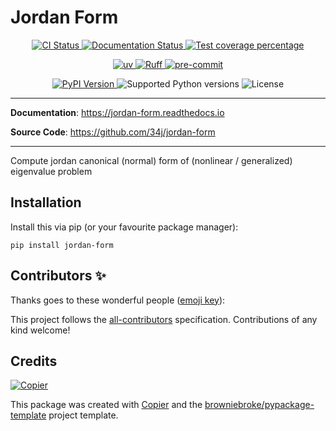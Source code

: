 # Jordan Form

<p align="center">
  <a href="https://github.com/34j/jordan-form/actions/workflows/ci.yml?query=branch%3Amain">
    <img src="https://img.shields.io/github/actions/workflow/status/34j/jordan-form/ci.yml?branch=main&label=CI&logo=github&style=flat-square" alt="CI Status" >
  </a>
  <a href="https://jordan-form.readthedocs.io">
    <img src="https://img.shields.io/readthedocs/jordan-form.svg?logo=read-the-docs&logoColor=fff&style=flat-square" alt="Documentation Status">
  </a>
  <a href="https://codecov.io/gh/34j/jordan-form">
    <img src="https://img.shields.io/codecov/c/github/34j/jordan-form.svg?logo=codecov&logoColor=fff&style=flat-square" alt="Test coverage percentage">
  </a>
</p>
<p align="center">
  <a href="https://github.com/astral-sh/uv">
    <img src="https://img.shields.io/endpoint?url=https://raw.githubusercontent.com/astral-sh/uv/main/assets/badge/v0.json" alt="uv">
  </a>
  <a href="https://github.com/astral-sh/ruff">
    <img src="https://img.shields.io/endpoint?url=https://raw.githubusercontent.com/astral-sh/ruff/main/assets/badge/v2.json" alt="Ruff">
  </a>
  <a href="https://github.com/pre-commit/pre-commit">
    <img src="https://img.shields.io/badge/pre--commit-enabled-brightgreen?logo=pre-commit&logoColor=white&style=flat-square" alt="pre-commit">
  </a>
</p>
<p align="center">
  <a href="https://pypi.org/project/jordan-form/">
    <img src="https://img.shields.io/pypi/v/jordan-form.svg?logo=python&logoColor=fff&style=flat-square" alt="PyPI Version">
  </a>
  <img src="https://img.shields.io/pypi/pyversions/jordan-form.svg?style=flat-square&logo=python&amp;logoColor=fff" alt="Supported Python versions">
  <img src="https://img.shields.io/pypi/l/jordan-form.svg?style=flat-square" alt="License">
</p>

---

**Documentation**: <a href="https://jordan-form.readthedocs.io" target="_blank">https://jordan-form.readthedocs.io </a>

**Source Code**: <a href="https://github.com/34j/jordan-form" target="_blank">https://github.com/34j/jordan-form </a>

---

Compute jordan canonical (normal) form of (nonlinear / generalized) eigenvalue problem

## Installation

Install this via pip (or your favourite package manager):

`pip install jordan-form`

## Contributors ✨

Thanks goes to these wonderful people ([emoji key](https://allcontributors.org/docs/en/emoji-key)):

<!-- prettier-ignore-start -->
<!-- ALL-CONTRIBUTORS-LIST:START - Do not remove or modify this section -->
<!-- markdownlint-disable -->
<!-- markdownlint-enable -->
<!-- ALL-CONTRIBUTORS-LIST:END -->
<!-- prettier-ignore-end -->

This project follows the [all-contributors](https://github.com/all-contributors/all-contributors) specification. Contributions of any kind welcome!

## Credits

[![Copier](https://img.shields.io/endpoint?url=https://raw.githubusercontent.com/copier-org/copier/master/img/badge/badge-grayscale-inverted-border-orange.json)](https://github.com/copier-org/copier)

This package was created with
[Copier](https://copier.readthedocs.io/) and the
[browniebroke/pypackage-template](https://github.com/browniebroke/pypackage-template)
project template.
